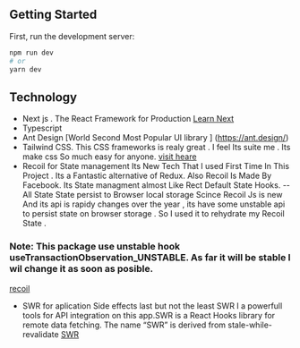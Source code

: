 

## Getting Started

First, run the development server:

```bash
npm run dev
# or
yarn dev
```
## Technology 
- Next js . 
The React Framework
for Production [Learn Next](https://nextjs.org/)
- Typescript
- Ant Design  [World Second Most Popular UI library ] (https://ant.design/)
- Tailwind CSS.  This CSS frameworks is realy great . I feel Its suite me . Its make css So much easy for anyone.  [visit heare](https://tailwindcss.com/)
- Recoil for State management
Its New Tech That I used First Time In This Project . Its a Fantastic alternative of Redux. Also Recoil Is Made By Facebook. Its State managment almost Like Rect Default State Hooks. 
-- All State State persist to Browser local storage 
Scince Recoil Js is new And its api is rapidy changes over the year , its have some unstable api to persist state on browser storage . So I used it to rehydrate my Recoil State .
### Note: This package use unstable hook useTransactionObservation_UNSTABLE. As far it will be stable I wil change it as soon as posible.
[recoil](https://recoil.org)
- SWR for aplication Side effects
last but not the least SWR I a powerfull tools for API integration on this app.SWR is a React Hooks library for remote data fetching. The name “SWR” is derived from stale-while-revalidate  [SWR](https://github.com/vercel/swr)
